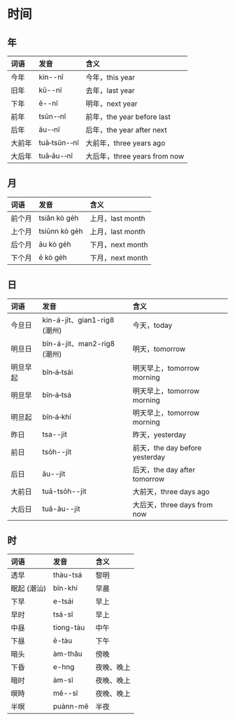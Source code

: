 # 时间

## **年**

| 词语 | 发音 | 含义 |
| :--- | :--- | :--- |
| 今年 | kin--nî | 今年，this year |
| 旧年 | kū--nî | 去年，last year |
| 下年 | ē--nî | 明年，next year |
| 前年 | tsûn-‑nî | 前年，the year before last |
| 后年 | āu-‑nî | 后年，the year after next |
| 大前年 | tuā‑tsûn-‑nî | 大前年，three years ago |
| 大后年 | tuā‑āu-‑nî | 大后年，three years from now |

## **月**

| 词语 | 发音 | 含义 |
| :--- | :--- | :--- |
| 前个月 | tsiân kò ge̍h | 上月，last month |
| 上个月 | tsiūnn kò ge̍h | 上月，last month |
| 后个月 | āu kò ge̍h | 下月，next month |
| 下个月 | ē kò ge̍h | 下月，next month |

## **日**

| 词语 | 发音 | 含义 |
| :--- | :--- | :--- |
| 今旦日 | kin-á-ji̍t、gian1-rig8 \(潮州\) | 今天，today |
| 明旦日 | bîn-á-ji̍t、man2-rig8 \(潮州\) | 明天，tomorrow |
| 明旦早起 | bîn‑á‑tsài | 明天早上，tomorrow morning |
| 明旦早 | bîn‑á‑tsá | 明天早上，tomorrow morning |
| 明旦起 | bîn‑á‑khí | 明天早上，tomorrow morning |
| 昨日 | tsa--ji̍t | 昨天，yesterday |
| 前日 | tso̍h--ji̍t | 前天，the day before yesterday |
| 后日 | āu--ji̍t | 后天，the day after tomorrow |
| 大前日 | tuā-tso̍h--ji̍t | 大前天，three days ago |
| 大后日 | tuā-āu--ji̍t | 大后天，three days from now |

## **时**

| 词语 | 发音 | 含义 |
| :--- | :--- | :--- |
| 透早 | thàu-tsá | 黎明 |
| 眠起 \(潮汕\) | bîn-khí | 早晨 |
| 下早 | e-tsái | 早上 |
| 早时 | tsá-sî | 早上 |
| 中昼 | tiong-tàu | 中午 |
| 下昼 | ē-tàu | 下午 |
| 暗头 | àm-thâu | 傍晚 |
| 下昏 | e-hng | 夜晚、晚上 |
| 暗时 | àm-sî | 夜晚、晚上 |
| 暝時 | mê--sî | 夜晚、晚上 |
| 半暝 | puànn-mê | 半夜 |

